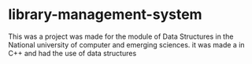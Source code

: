 # library-management-system
This was a project was made for the module of Data Structures in the National university of computer and emerging sciences. 
it was made a in C++ and had the use of data structures
